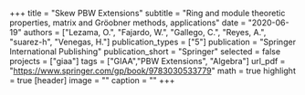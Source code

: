 +++
title = "Skew PBW Extensions"
subtitle = "Ring and module theoretic properties, matrix and Gröobner methods, applications"
date = "2020-06-19"
authors = ["Lezama, O.", "Fajardo, W.", "Gallego, C.", "Reyes, A.", "suarez-h", "Venegas, H."]
publication_types = ["5"]
publication = "Springer International Publishing"
publication_short = "Springer"
selected = false
projects = ["giaa"]
tags = ["GIAA","PBW Extensions", "Algebra"]
url_pdf = "https://www.springer.com/gp/book/9783030533779"
math = true
highlight = true
[header]
image = ""
caption = ""
+++
